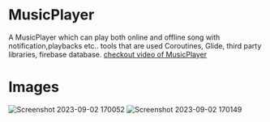 # MusicPlayer
A MusicPlayer which can play both online and offline song with notification,playbacks etc.. tools that are used Coroutines, Glide, third party libraries, firebase database.
[checkout video of MusicPlayer](https://youtu.be/IoWv-_64STs?si=dzBtSbsAYFwUIRi5)

# Images

![Screenshot 2023-09-02 170052](https://github.com/Neeeraj27/MusicPlayer/assets/120241729/9f83cbf6-dbda-467f-8850-f008a547be38)
![Screenshot 2023-09-02 170149](https://github.com/Neeeraj27/MusicPlayer/assets/120241729/1cd9cb42-ef8b-484f-8a24-c44748f5d5b4)
